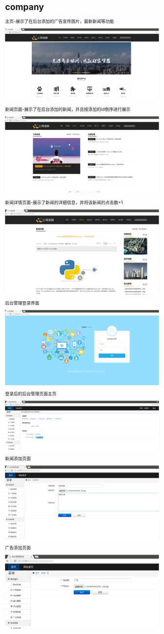 # company 

主页-展示了在后台添加的广告宣传图片，最新新闻等功能

![image](https://github.com/peng-python/company/blob/master/image/index.png)

新闻页面-展示了在后台添加的新闻，并且按添加的id倒序进行展示

![image](https://github.com/peng-python/company/blob/master/image/news.png)

新闻详情页面-展示了新闻的详细信息，并将该新闻的点击数+1

![image](https://github.com/peng-python/company/blob/master/image/detail.png)

后台管理登录界面

![image](https://github.com/peng-python/company/blob/master/image/admin-login.png)

登录后的后台管理页面主页

![image](https://github.com/peng-python/company/blob/master/image/admin-index.png)

新闻添加页面

![image](https://github.com/peng-python/company/blob/master/image/insert-news.png)

广告添加页面

![image](https://github.com/peng-python/company/blob/master/image/insert.png)
